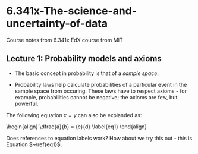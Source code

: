 # 6.341x-The-science-and-uncertainty-of-data
Course notes from 6.341x EdX course from MIT

## Lecture 1: Probability models and axioms

* The basic concept in probability is that of a *sample space*.

* Probability laws help calculate probabilities of a particular event in the sample space from occuring. These laws have to respect axioms - for example, probabilities cannot be negative; the axioms are few, but powerful.


The following equation $x=y$ can also be explanded as:

\begin{align}
  \dfrac{a}{b} = {c}{d} \label{eq1}
\end{align}

Does references to equation labels work? How about we try this out - this is Equation $~\ref{eq1}$. 
